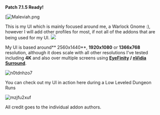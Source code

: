 **Patch 7.1.5 Ready!**


[![Maleviah.png](https://s17.postimg.org/418jkue27/Maleviah.png)

This is my UI which is mainly focused around me, a Warlock Gnome :), however I will add other profiles for most, if not all of the addons that are being used for my UI.
![](https://s7.postimg.org/477kqi1g9/Wo_WScrn_Shot_021417_220958.jpg)

My UI is based around** 2560x1440**, **1920x1080** or **1366x768** resolution, although it does scale with all other resolutions I've tested including **4K** and also over multiple screens using **[EyeFinity](https://en.wikipedia.org/wiki/AMD_Eyefinity) / [nVidia Surround](https://en.wikipedia.org/wiki/Multi-monitor#Nvidia_Surround)**.

![n0tdnhzo7](https://s7.postimg.org/hcn2wlvbt/Wo_WScrn_Shot_021417_222757.jpg)

You can check out my UI in action here during a Low Leveled Dungeon Runs

![mzjfu2xuf](https://s7.postimg.org/pwb283t23/Wo_WScrn_Shot_021417_223056.jpg)

All credit goes to the individual addon authors.



